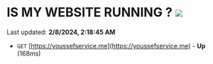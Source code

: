 # IS MY WEBSITE RUNNING ? [![](https://img.shields.io/static/v1?label=Sponsor&message=%E2%9D%A4&logo=GitHub&color=%23fe8e86)](https://github.com/sponsors/<username>)

Last updated: **2/8/2024, 2:18:45 AM**

- `GET` [https://youssefservice.me](https://youssefservice.me) - **Up** (168ms)
